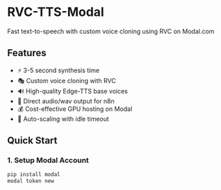 # RVC-TTS-Modal

Fast text-to-speech with custom voice cloning using RVC on Modal.com

## Features

- ⚡ 3-5 second synthesis time
- 🎭 Custom voice cloning with RVC
- 🔊 High-quality Edge-TTS base voices
- 📡 Direct audio/wav output for n8n
- 💰 Cost-effective GPU hosting on Modal
- 🔄 Auto-scaling with idle timeout

## Quick Start

### 1. Setup Modal Account
```bash
pip install modal
modal token new

